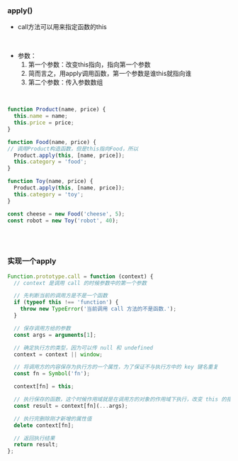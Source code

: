 ### apply()

- call方法可以用来指定函数的this

<br>

- 参数：
    1. 第一个参数：改变this指向，指向第一个参数
    2. 简而言之，用apply调用函数，第一个参数是谁this就指向谁
    3. 第二个参数：传入参数数组

<br>

```javascript
function Product(name, price) {
  this.name = name;
  this.price = price;
}

function Food(name, price) {
// 调用Product构造函数，但是this指向Food，所以
  Product.apply(this, [name, price]);
  this.category = 'food';
}

function Toy(name, price) {
  Product.apply(this, [name, price]);
  this.category = 'toy';
}

const cheese = new Food('cheese', 5);
const robot = new Toy('robot', 40);
```

<br>

<br>

### 实现一个apply

```javascript
Function.prototype.call = function (context) {
  // context 是调用 call 的时候参数中的第一个参数

  // 先判断当前的调用方是不是一个函数
  if (typeof this !== 'function') {
    throw new TypeError('当前调用 call 方法的不是函数.');
  }

  // 保存调用方给的参数
  const args = arguments[1];

  // 确定执行方的类型，因为可以传 null 和 undefined
  context = context || window;

  // 将调用方的内容保存为执行方的一个属性，为了保证不与执行方中的 key 键名重复
  const fn = Symbol('fn');

  context[fn] = this;

  // 执行保存的函数，这个时候作用域就是在调用方的对象的作用域下执行，改变 this 的指向
  const result = context[fn](...args);

  // 执行完删除刚才新增的属性值
  delete context[fn];

  // 返回执行结果
  return result;
};
```